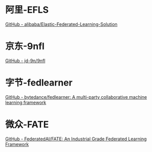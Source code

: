 <a name="WvCBs"></a>
# 阿里-EFLS
[GitHub - alibaba/Elastic-Federated-Learning-Solution](https://github.com/alibaba/Elastic-Federated-Learning-Solution)
<a name="EVMDK"></a>
# 京东-9nfl
[GitHub - jd-9n/9nfl](https://github.com/jd-9n/9nfl)
<a name="Zyl2g"></a>
# 字节-fedlearner
[GitHub - bytedance/fedlearner: A multi-party collaborative machine learning framework](https://github.com/bytedance/fedlearner)
<a name="qpG3U"></a>
# 微众-FATE
[GitHub - FederatedAI/FATE: An Industrial Grade Federated Learning Framework](https://github.com/FederatedAI/FATE)
